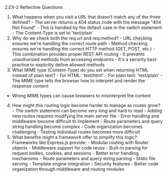 2.EX-2 
Reflective Questions  
1. What happens when you visit a URL that doesn’t match any of the three defined?  - The server returns a 404 status code with the message "404 Not Found" - This is handled by the default case in the switch statement - The Content-Type is set to 'text/plain' 
2. Why do we check both the req.url and req.method?  - URL checking ensures we're handling the correct route path - Method checking ensures we're handling the correct HTTP method (GET, POST, etc.) - This combination provides proper REST API routing - It prevents unauthorized methods from accessing endpoints - It's a security best practice to explicitly define allowed methods 
3. What MIME type (Content-Type) do you set when returning HTML instead of plain text?  - For HTML: 'text/html' - For plain text: 'text/plain' - The MIME type tells the browser how to interpret and render the response content 
- Wrong MIME types can cause browsers to misinterpret the content 
4. How might this routing logic become harder to manage as routes grow?  - The switch statement can become very long and hard to read - Adding new routes requires modifying the main server file - Error handling and middleware become difficult to implement - Route parameters and query string handling become complex - Code organization becomes challenging - Testing individual routes becomes more difficult 
5. What benefits might a framework offer to simplify this logic? 
Frameworks like Express.js provide: - Modular routing with Router objects - Middleware support for code reuse - Built-in parsing for request bodies, cookies, and sessions - Better error handling mechanisms - Route parameters and query string parsing - Static file serving - Template engine integration - Security features - Better code organization through middleware and routing modules